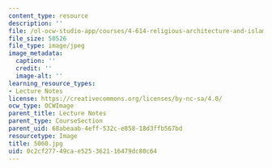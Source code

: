 ```yaml
---
content_type: resource
description: ''
file: /ol-ocw-studio-app/courses/4-614-religious-architecture-and-islamic-cultures-fall-2002/0c2cf27749cae525362116479dc80c64_5060.jpg
file_size: 50526
file_type: image/jpeg
image_metadata:
  caption: ''
  credit: ''
  image-alt: ''
learning_resource_types:
- Lecture Notes
license: https://creativecommons.org/licenses/by-nc-sa/4.0/
ocw_type: OCWImage
parent_title: Lecture Notes
parent_type: CourseSection
parent_uid: 68abeaab-4eff-532c-e858-18d3ffb567bd
resourcetype: Image
title: 5060.jpg
uid: 0c2cf277-49ca-e525-3621-16479dc80c64
---
```

